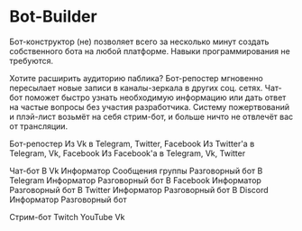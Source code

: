 # Bot-Builder
Бот-конструктор (не) позволяет всего за несколько минут создать собственного бота на любой платформе. Навыки программирования не требуются.

Хотите расширить аудиторию паблика? Бот-репостер мгновенно пересылает новые записи в каналы-зеркала в других соц. сетях.
Чат-бот поможет быстро узнать необходимую информацию или дать ответ на частые вопросы без участия разработчика.
Систему пожертвований и плэй-лист возьмёт на себя стрим-бот, и больше ничто не отвлечёт вас от трансляции.

Бот-репостер
  Из Vk в Telegram, Twitter, Facebook
  Из Twitter'a в Telegram, Vk, Facebook
  Из Facebook'a в Telegram, Vk, Twitter

Чат-бот
  В Vk
    Информатор
    Сообщения группы
    Разговорный бот
  В Telegram
    Информатор
    Разговорный бот
  В Facebook
    Информатор
    Разговорный бот
  В Twitter
    Информатор
    Разговорный бот
  В Discord
    Информатор
    Разговорный бот
    
Стрим-бот
  Twitch
  YouTube
  Vk
